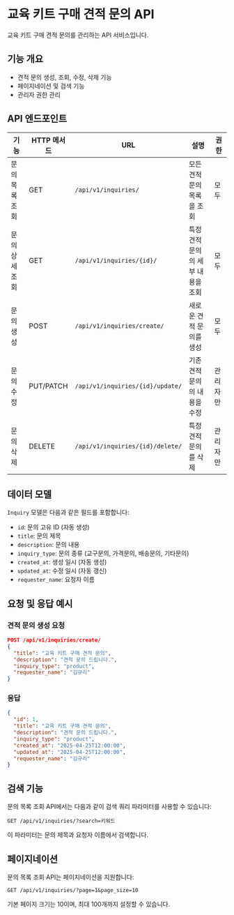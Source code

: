 # 교육 키트 구매 견적 문의 API

교육 키트 구매 견적 문의를 관리하는 API 서비스입니다.

## 기능 개요

- 견적 문의 생성, 조회, 수정, 삭제 기능
- 페이지네이션 및 검색 기능
- 관리자 권한 관리

## API 엔드포인트

| 기능       | HTTP 메서드  | URL                       | 설명                       | 권한     |
| ---------- | ----------- | ------------------------- | ------------------------- | -------- |
| 문의 목록 조회 | GET       | `/api/v1/inquiries/`      | 모든 견적 문의 목록을 조회       | 모두     |
| 문의 상세 조회 | GET       | `/api/v1/inquiries/{id}/` | 특정 견적 문의의 세부 내용을 조회 | 모두     |
| 문의 생성    | POST      | `/api/v1/inquiries/create/` | 새로운 견적 문의를 생성       | 모두     |
| 문의 수정    | PUT/PATCH | `/api/v1/inquiries/{id}/update/` | 기존 견적 문의의 내용을 수정 | 관리자만 |
| 문의 삭제    | DELETE    | `/api/v1/inquiries/{id}/delete/` | 특정 견적 문의를 삭제      | 관리자만 |

## 데이터 모델

`Inquiry` 모델은 다음과 같은 필드를 포함합니다:

- `id`: 문의 고유 ID (자동 생성)
- `title`: 문의 제목
- `description`: 문의 내용
- `inquiry_type`: 문의 종류 (교구문의, 가격문의, 배송문의, 기타문의)
- `created_at`: 생성 일시 (자동 생성)
- `updated_at`: 수정 일시 (자동 갱신)
- `requester_name`: 요청자 이름

## 요청 및 응답 예시

### 견적 문의 생성 요청

```json
POST /api/v1/inquiries/create/
{
  "title": "교육 키트 구매 견적 문의",
  "description": "견적 문의 드립니다.",
  "inquiry_type": "product",
  "requester_name": "김규리"
}
```

### 응답

```json
{
  "id": 1,
  "title": "교육 키트 구매 견적 문의",
  "description": "견적 문의 드립니다.",
  "inquiry_type": "product",
  "created_at": "2025-04-25T12:00:00",
  "updated_at": "2025-04-25T12:00:00",
  "requester_name": "김규리"
}
```

## 검색 기능

문의 목록 조회 API에서는 다음과 같이 검색 쿼리 파라미터를 사용할 수 있습니다:

```
GET /api/v1/inquiries/?search=키워드
```

이 파라미터는 문의 제목과 요청자 이름에서 검색합니다.

## 페이지네이션

문의 목록 조회 API는 페이지네이션을 지원합니다:

```
GET /api/v1/inquiries/?page=1&page_size=10
```

기본 페이지 크기는 10이며, 최대 100개까지 설정할 수 있습니다. 
